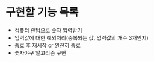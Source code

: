 # 구현할 기능 목록

- 컴퓨터 랜덤으로 숫자 입력받기
- 입력값에 대한 예외처리(중복되는 값, 입력값의 개수 3개인지)
- 종료 후 재시작 or 완전히 종료
- 숫자야구 알고리즘 구현
